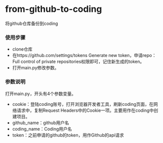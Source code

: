 # from-github-to-coding
将github仓库备份到coding
### 使用步骤
* clone仓库
* 在https://github.com/settings/tokens Generate new token，申请repo：Full control of private repositories权限即可，记住新生成的token。
* 打开main.py修改参数。
### 参数说明
打开main.py，开头有4个参数变量。
* cookie：登陆coding账号，打开浏览器开发者工具，刷新coding页面，在网络请求中，复制Request Headers中的Cookie一项。主要用作在coding中创建项目。
* github_name：github用户名
* coding_name：Coding用户名
* token：之前申请的github的token，用作Github的api请求
